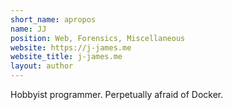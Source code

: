 ```yaml
---
short_name: apropos
name: JJ
position: Web, Forensics, Miscellaneous
website: https://j-james.me
website_title: j-james.me
layout: author
---
```


Hobbyist programmer. Perpetually afraid of Docker.
